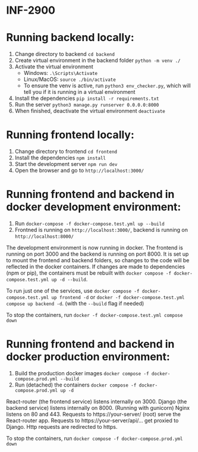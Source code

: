 # INF-2900

# Running backend locally:
1. Change directory to backend `cd backend`
1. Create virtual environment in the backend folder `python -m venv ./`
2. Activate the virtual environment 
    - Windows: `.\Scripts\Activate`
    - Linux/MacOS: `source ./bin/activate`
    - To ensure the venv is active, run `python3 env_checker.py`, which will tell you if it is running in a virtual environment
3. Install the dependencies `pip install -r requirements.txt`
4. Run the server `python3 manage.py runserver 0.0.0.0:8000`
5. When finished, deactivate the virtual environment `deactivate`

# Running frontend locally:
1. Change directory to frontend `cd frontend`
2. Install the dependencies `npm install`
3. Start the development server `npm run dev`
4. Open the browser and go to `http://localhost:3000/`

# Running frontend and backend in docker development environment:
1. Run `docker-compose -f docker-compose.test.yml up --build`
2. Frontned is running on `http://localhost:3000/`, backend is running on `http://localhost:8000/`

The development environment is now running in docker. The frontend is running on port 3000 and the backend is running on port 8000.
It is set up to mount the frontend and backend folders, so changes to the code will be reflected in the docker containers.
If changes are made to dependencies (npm or pip), the containers must be rebuilt with `docker compose -f docker-compose.test.yml up -d --build`.

To run just one of the services, use `docker compose -f docker-compose.test.yml up frontend -d` or `docker -f docker-compose.test.yml compose up backend -d`. (with the `--build` flag if needed)

To stop the containers, run `docker -f docker-compose.test.yml compose down`

# Running frontend and backend in docker production environment:
1. Build the production docker images `docker compose -f docker-compose.prod.yml --build`
2. Run (detached) the containers `docker compose -f docker-compose.prod.yml up -d`

React-router (the frontend service) listens internally on 3000.
Django (the backend service) listens internally on 8000. (Running with gunicorn)
Nginx listens on 80 and 443.
Requests to https://your-server/ (root) serve the React-router app.
Requests to https://your-server/api/... get proxied to Django.
Http requests are redirected to https.

To stop the containers, run `docker compose -f docker-compose.prod.yml down`